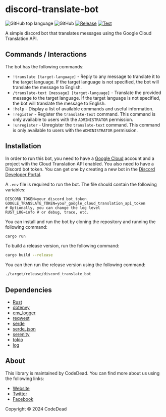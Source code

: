 # discord-translate-bot
![GitHub top language](https://img.shields.io/github/languages/top/CodeDead/discord-translate-bot)
![GitHub](https://img.shields.io/github/license/CodeDead/discord-translate-bot)
[![Release](https://github.com/CodeDead/discord-translate-bot/actions/workflows/release.yml/badge.svg)](https://github.com/CodeDead/discord-translate-bot/actions/workflows/release.yml)
[![Test](https://github.com/CodeDead/discord-translate-bot/actions/workflows/test.yml/badge.svg)](https://github.com/CodeDead/discord-translate-bot/actions/workflows/test.yml)

A simple discord bot that translates messages using the Google Cloud Translation API.

## Commands / Interactions

The bot has the following commands:

* `!translate [target-language]` - Reply to any message to translate it to the target language. If the target language is not specified, the bot will translate the message to English.
* `/translate-text [message] [target-language]` - Translate the provided message to the target language. If the target language is not specified, the bot will translate the message to English.
* `!help` - Display a list of available commands and useful information.
* `!register` - Register the `translate-text` command. This command is only available to users with the `ADMINISTRATOR` permission. 
* `!unregister` - Unregister the `translate-text` command. This command is only available to users with the `ADMINISTRATOR` permission.

## Installation

In order to run this bot, you need to have a [Google Cloud](https://cloud.google.com/translate) account and a project with the Cloud Translation API enabled. You also need to have a Discord bot token. You can get one by creating a new bot in the [Discord Developer Portal](https://discord.com/developers/docs/intro).

A `.env` file is required to run the bot. The file should contain the following variables:

```env
DISCORD_TOKEN=your_discord_bot_token
GOOGLE_TRANSLATE_TOKEN=your_google_cloud_translation_api_token
# Optionally, you can change the log level
RUST_LOG=info # or debug, trace, etc.
```

You can install and run the bot by cloning the repository and running the following command:

```bash
cargo run
```

To build a release version, run the following command:

```bash
cargo build --release
```

You can then run the release version using the following command:

```bash
./target/release/discord_translate_bot
```

## Dependencies

* [Rust](https://www.rust-lang.org/)
* [dotenvy](https://crates.io/crates/dotenvy)
* [env_logger](https://crates.io/crates/env_logger)
* [reqwest](https://crates.io/crates/reqwest)
* [serde](https://crates.io/crates/serde)
* [serde_json](https://crates.io/crates/serde_json)
* [serenity](https://crates.io/crates/serenity)
* [tokio](https://crates.io/crates/tokio)
* [log](https://crates.io/crates/log)

## About

This library is maintained by CodeDead. You can find more about us using the following links:
* [Website](https://codedead.com/)
* [Twitter](https://twitter.com/C0DEDEAD/)
* [Facebook](https://facebook.com/deadlinecodedead/)

Copyright © 2024 CodeDead

